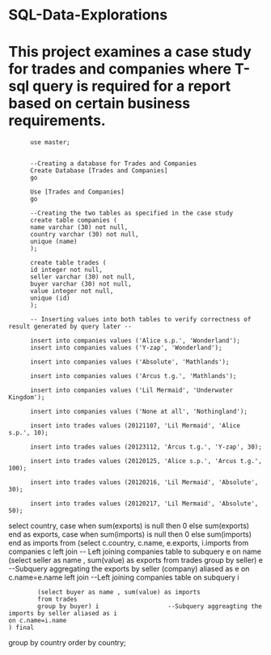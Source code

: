 # SQL-Data-Explorations
# This project examines a case study for trades and companies where T-sql query is required for a report based on certain business requirements.

          use master;


          --Creating a database for Trades and Companies
          Create Database [Trades and Companies]
          go

          Use [Trades and Companies]
          go

          --Creating the two tables as specified in the case study
          create table companies (
          name varchar (30) not null,
          country varchar (30) not null,
          unique (name)
          );

          create table trades (
          id integer not null,
          seller varchar (30) not null,
          buyer varchar (30) not null,
          value integer not null,
          unique (id)
          );

          -- Inserting values into both tables to verify correctness of result generated by query later --

          insert into companies values ('Alice s.p.', 'Wonderland');
          insert into companies values ('Y-zap', 'Wonderland');

          insert into companies values ('Absolute', 'Mathlands');

          insert into companies values ('Arcus t.g.', 'Mathlands');

          insert into companies values ('Lil Mermaid', 'Underwater Kingdom');

          insert into companies values ('None at all', 'Nothingland');

          insert into trades values (20121107, 'Lil Mermaid', 'Alice s.p.', 10);

          insert into trades values (20123112, 'Arcus t.g.', 'Y-zap', 30);

          insert into trades values (20120125, 'Alice s.p.', 'Arcus t.g.', 100);

          insert into trades values (20120216, 'Lil Mermaid', 'Absolute', 30);

          insert into trades values (20120217, 'Lil Mermaid', 'Absolute', 50);
          
          
select country, case when sum(exports) is null then 0 else sum(exports) end as exports,
case when sum(imports) is null then 0 else sum(imports) end as imports
from
	(select c.country, c.name, e.exports, i.imports
	from companies c
	left join								-- Left joining companies table to subquery e on name
			(select seller as name , sum(value) as exports
			from trades
			group by seller) e					--Subquery aggregating the exports by seller (company) aliased as e
	on c.name=e.name
	left join								--Left joining companies table on subquery i

			(select buyer as name , sum(value) as imports
			from trades
			group by buyer) i					--Subquery aggreagting the imports by seller aliased as i
	on c.name=i.name
	) final
group by country
order by country;
